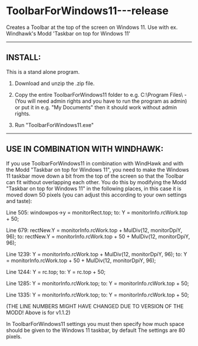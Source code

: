 # ToolbarForWindows11---release
Creates a Toolbar at the top of the screen on Windows 11. Use with ex. Windhawk's Modd 'Taskbar on top for Windows 11' 

----------------------------------
INSTALL:
----------------------------------
This is a stand alone program.

1. Download and unzip the .zip file.

2. Copy the entire ToolbarForWindows11 folder to e.g.
C:\Program Files\ - (You will need admin rights and you have to run the program as admin)
or put it in e.g. "My Documents\" then it should work without admin rights.

3. Run "ToolbarForWindows11.exe"

----------------------------------
USE IN COMBINATION WITH WINDHAWK:
----------------------------------
If you use ToolbarForWindows11 in combination with WindHawk and with the Modd "Taskbar on top for Windows 11", you need to make the Windows 11 taskbar move down a bit from the top of the screen so that the Toolbar can fit without overlapping each other. You do this by modifying the Modd "Taskbar on top for Windows 11" in the following places, in this case it is moved down 50 pixels (you can adjust this according to your own settings and taste):

Line 505: windowpos->y = monitorRect.top;
to: Y = monitorInfo.rcWork.top + 50;

Line 679: rectNew.Y = monitorInfo.rcWork.top + MulDiv(12, monitorDpiY, 96);
to: rectNew.Y = monitorInfo.rcWork.top + 50 + MulDiv(12, monitorDpiY, 96);

Line 1239: Y = monitorInfo.rcWork.top + MulDiv(12, monitorDpiY, 96);
to: Y = monitorInfo.rcWork.top + 50 + MulDiv(12, monitorDpiY, 96);

Line 1244: Y = rc.top;
to: Y = rc.top + 50;

Line 1285: Y = monitorInfo.rcWork.top;
to: Y = monitorInfo.rcWork.top + 50;

Line 1335: Y = monitorInfo.rcWork.top;
to: Y = monitorInfo.rcWork.top + 50;

(THE LINE NUMBERS MIGHT HAVE CHANGED DUE TO VERSION OF THE MODD! Above is for v1.1.2)

In ToolbarForWindows11 settings you must then specify how much space should be given to the Windows 11 taskbar, by default The settings are 80 pixels.


